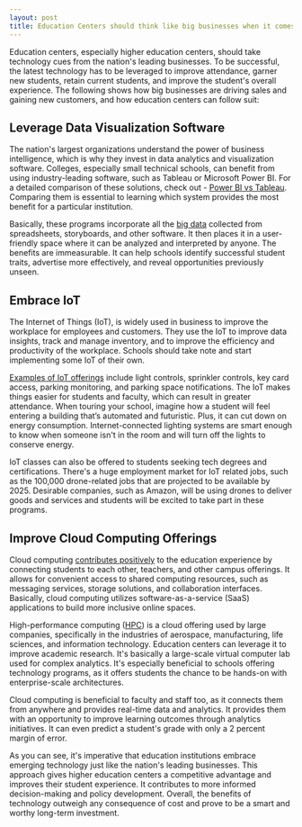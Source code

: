 ```yaml
---
layout: post
title: Education Centers should think like big businesses when it comes to technology
---
```


Education centers, especially higher education centers, should take technology cues from the nation's leading businesses. To be successful, the latest technology has to be leveraged to improve attendance, garner new students, retain current students, and improve the student's overall experience. The following shows how big businesses are driving sales and gaining new customers, and how education centers can follow suit:

## Leverage Data Visualization Software

The nation's largest organizations understand the power of business intelligence, which is why they invest in data analytics and visualization software. Colleges, especially small technical schools, can benefit from using industry-leading software, such as Tableau or Microsoft Power BI. For a detailed comparison of these solutions, check out - <a href="https://selecthub.com/business-intelligence/tableau-vs-qlikview-vs-microsoft-power-bi/">Power BI vs Tableau</a>. Comparing them is essential to learning which system provides the most benefit for a particular institution.

Basically, these programs incorporate all the <a href="http://www.emergingedtech.com/2016/05/skills-higher-education-must-prepare-for-big-data/">big data</a> collected from spreadsheets, storyboards, and other software. It then places it in a user-friendly space where it can be analyzed and interpreted by anyone. The benefits are immeasurable. It can help schools identify successful student traits, advertise more effectively, and reveal opportunities previously unseen.

## Embrace IoT

The Internet of Things (IoT), is widely used in business to improve the workplace for employees and customers. They use the IoT to improve data insights, track and manage inventory, and to improve the efficiency and productivity of the workplace. Schools should take note and start implementing some IoT of their own.

<a href="https://beebom.com/examples-of-internet-of-things-technology/">Examples of IoT offerings</a> include light controls, sprinkler controls, key card access, parking monitoring, and parking space notifications. The IoT makes things easier for students and faculty, which can result in greater attendance. When touring your school, imagine how a student will feel entering a building that’s automated and futuristic. Plus, it can cut down on energy consumption. Internet-connected lighting systems are smart enough to know when someone isn't in the room and will turn off the lights to conserve energy.

IoT classes can also be offered to students seeking tech degrees and certifications. There's a huge employment market for IoT related jobs, such as the 100,000 drone-related jobs that are projected to be available by 2025. Desirable companies, such as Amazon, will be using drones to deliver goods and services and students will be excited to take part in these programs.

## Improve Cloud Computing Offerings

Cloud computing <a href="https://www.ibm.com/blogs/cloud-computing/2014/08/five-ways-cloud-is-enhancing-higher-education/">contributes positively</a> to the education experience by connecting students to each other, teachers, and other campus offerings. It allows for convenient access to shared computing resources, such as messaging services, storage solutions, and collaboration interfaces. Basically, cloud computing utilizes software-as-a-service (SaaS) applications to build more inclusive online spaces.

High-performance computing (<a href="https://www.top500.org/news/why-we-care-about-industrial-hpc/">HPC</a>) is a cloud offering used by large companies, specifically in the industries of aerospace, manufacturing, life sciences, and information technology. Education centers can leverage it to improve academic research. It's basically a large-scale virtual computer lab used for complex analytics. It's especially beneficial to schools offering technology programs, as it offers students the chance to be hands-on with enterprise-scale architectures.

Cloud computing is beneficial to faculty and staff too, as it connects them from anywhere and provides real-time data and analytics. It provides them with an opportunity to improve learning outcomes through analytics initiatives. It can even predict a student's grade with only a 2 percent margin of error.

As you can see, it's imperative that education institutions embrace emerging technology just like the nation's leading businesses. This approach gives higher education centers a competitive advantage and improves their student experience. It contributes to more informed decision-making and policy development. Overall, the benefits of technology outweigh any consequence of cost and prove to be a smart and worthy long-term investment.